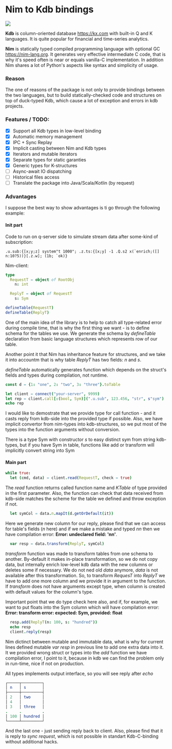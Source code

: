 # Nim to Kdb bindings
[![](https://github.com/inv2004/kdb_nim/workflows/Tests/badge.svg)](https://github.com/inv2004/kdb_nim/actions?query=workflow%3ATests)

**Kdb** is column-oriented database https://kx.com with built-in Q and K languages. It is quite popular for financial and time-series analytics.

**Nim** is statically typed compiled programming language with optional GC https://nim-lang.org. It generates very effective intermediate C code, that is why it's speed often is near or equals vanilla-C implementation. In addition Nim shares a lot of Python's aspects like syntax and simplicity of usage.

### Reason
The one of reasons of the package is not only to provide bindings between the two languages, but to build statically-checked code and structures on top of duck-typed Kdb, which cause a lot of exception and errors in kdb projects.

### Features / TODO:
- [x] Support all Kdb types in low-level binding
- [x] Automatic memory management
- [x] IPC + Sync Replay
- [x] Implicit casting between Nim and Kdb types
- [x] Iterators and mutable iterators
- [x] Separate types for static garanties
- [x] Generic types for K-structures
- [ ] Async-await IO dispatching
- [ ] Historical files access
- [ ] Translate the package into Java/Scala/Kotlin (by request)

### Advantages
I suppose the best way to show advantages is ti go through the following example:

#### Init part
Code to run on q-server side to simulate stream data after some-kind of subscription:
```kdb
.u.sub:{[x;y;z] system"t 1000"; .z.ts:{[x;y] -1 .Q.s2 x(`enrich;([] n:10?5))}[.z.w]; (1b; `ok)}
```

Nim-client:
```nim
type
  RequestT = object of RootObj
    n: int

  ReplyT = object of RequestT
    s: Sym

defineTable(RequestT)
defineTable(ReplyT)
```
One of the main idea of the library is to help to catch all type-related error during compile time, that is why the first thing we want - is to define schema for the tables we use. We generate the schema by *defineTable* declaration from basic language structures which represents row of our table.

Another point it that Nim has inheritance feature for structures, and we take it into accountm that is why table *ReplyT* has two fields: *n* and *s*.

*defineTable* automatically generates function which depends on the struct's fields and types during compilation, not runtime.

```nim
const d = {1: "one", 2: "two", 3: "three"}.toTable

let client = connect("your-server", 9999)
let rep = client.call[:(bool, Sym)](".u.sub", 123.456, "str", s"sym")
echo rep
```
I would like to demostrate that we provide type for call function - and it casts reply from kdb-side into the provided type if possible. Also, we have implicit convertor from nim-types into kdb-structures, so we put most of the types into the function arguments without conversion.

There is a type Sym with constructor *s* to easy distinct sym from string kdb-types, but if you have Sym in table, functions like add or transform will implicitly convert string into Sym

#### Main part

```nim
while true:
  let (cmd, data) = client.read(RequestT, check = true)
```
The *read* function returns called function name and *KTable* of type provided in the first parameter. Also, the function can check that data received from kdb-side matches the scheme for the table we defined and throw exception if not.

```nim
  let symCol = data.n.mapIt(d.getOrDefault(it))
```
Here we generate new column for our reply, please find that we can access for table's fields (*n* here) and if we make a mistake and typed *nn* then we have compilation error: **Error: undeclared field: 'nn'**.

```nim
  var resp = data.transform(ReplyT, symCol)
```
*transform* function was made to transform tables from one schema to another. By-default it makes in-place transformation, so we do not copy data, but internally enrich low-level kdb data with the new columns or deletes some if necessary. We do not ned old *data* anymore, *data* is not available after this transformation. So, to transform *RequesT* into *ReplyT* we have to add one more column and we provide it in argument to the function. If *transform* does not have arguments except type, when column is created with default values for the column's type.

Important point that we do type check here also, and if, for example, we want to put floats into the Sym column which will have compilation error: **Error: transform error: expected: Sym, provided: float**

```nim
  resp.add(ReplyT(n: 100, s: "hundred"))
  echo resp
  client.reply(resp)
```
Nim dictinct between mutable and immutable data, what is why for current lines defined mutable *var resp* in previous line to add one extra data into it. It we provided wrong struct or types into the *add* function we have compilation error, I point to it, because in kdb we can find the problem only in run-time, nice if not on production.

All types implements output interface, so you will see reply after *echo*
```nim
┌─────┬─────────┐
│ n   │ s       │
├─────┼─────────┤
│ 2   │ two     │
│ 4   │         │
│ 3   │ three   │
.     .         .
│ 100 │ hundred │
└─────┴─────────┘
````
And the last one - just sending reply back to client. Also, please find that it is reply to *sync request*, which is not possible in standart Kdb-C-binding without additional hacks.
